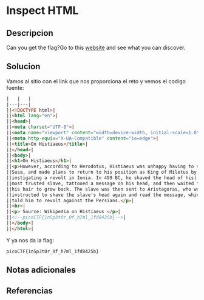 # Inspect HTML

## Descripcion
Can you get the flag?Go to this [website](http://saturn.picoctf.net:49797/) and see what you can discover.
## Solucion
Vamos al sitio con el link que nos proporciona el reto y vemos el codigo fuente:
```html
|   |   |
|---|---|
||<!DOCTYPE html>|
||<html lang="en">|
||<head>|
||<meta charset="UTF-8">|
||<meta name="viewport" content="width=device-width, initial-scale=1.0">|
||<meta http-equiv="X-UA-Compatible" content="ie=edge">|
||<title>On Histiaeus</title>|
||</head>|
||<body>|
||<h1>On Histiaeus</h1>|
||<p>However, according to Herodotus, Histiaeus was unhappy having to stay in|
||Susa, and made plans to return to his position as King of Miletus by|
||instigating a revolt in Ionia. In 499 BC, he shaved the head of his|
||most trusted slave, tattooed a message on his head, and then waited for|
||his hair to grow back. The slave was then sent to Aristagoras, who was|
||instructed to shave the slave's head again and read the message, which|
||told him to revolt against the Persians.</p>|
||<br>|
||<p> Source: Wikipedia on Histiaeus </p>|
||<!--picoCTF{1n5p3t0r_0f_h7ml_1fd8425b}-->|
||</body>|
||</html>|

```
Y ya nos da la flag:

```flag
picoCTF{1n5p3t0r_0f_h7ml_1fd8425b}
```

## Notas adicionales

## Referencias
